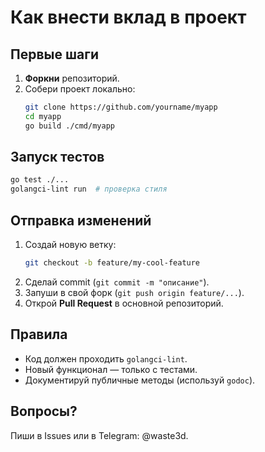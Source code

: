 # Как внести вклад в проект

## Первые шаги

1. **Форкни** репозиторий.  
2. Собери проект локально:  
   ```sh
   git clone https://github.com/yourname/myapp
   cd myapp
   go build ./cmd/myapp
   ```

## Запуск тестов  
```sh
go test ./...
golangci-lint run  # проверка стиля
```

## Отправка изменений  

1. Создай новую ветку:  
   ```sh
   git checkout -b feature/my-cool-feature
   ```  
2. Сделай commit (`git commit -m "описание"`).  
3. Запуши в свой форк (`git push origin feature/...`).  
4. Открой **Pull Request** в основной репозиторий.  

## Правила  

- Код должен проходить `golangci-lint`.  
- Новый функционал — только с тестами.  
- Документируй публичные методы (используй `godoc`).  

## Вопросы?  

Пиши в Issues или в Telegram: @waste3d.  
